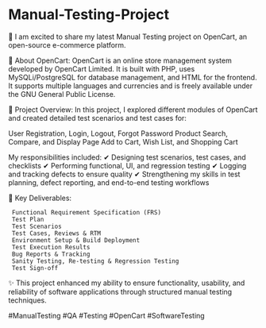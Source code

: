 # Manual-Testing-Project
🌟 I am excited to share my latest Manual Testing project on OpenCart, an open-source e-commerce platform.

🔹 About OpenCart:
   OpenCart is an online store management system developed by OpenCart Limited. It is built with PHP, uses MySQLi/PostgreSQL for database management, and HTML for the frontend. 
   It supports multiple languages and currencies and is freely available under the GNU General Public License.

🔹 Project Overview:
   In this project, I explored different modules of OpenCart and created detailed test scenarios and test cases for:

   User Registration, Login, Logout, Forgot Password
   Product Search, Compare, and Display Page
   Add to Cart, Wish List, and Shopping Cart

  My responsibilities included:
  ✔ Designing test scenarios, test cases, and checklists
  ✔ Performing functional, UI, and regression testing
  ✔ Logging and tracking defects to ensure quality
  ✔ Strengthening my skills in test planning, defect reporting, and end-to-end testing workflows

🔹 Key Deliverables:

     Functional Requirement Specification (FRS)
     Test Plan 
     Test Scenarios
     Test Cases, Reviews & RTM
     Environment Setup & Build Deployment
     Test Execution Results
     Bug Reports & Tracking
     Sanity Testing, Re-testing & Regression Testing
     Test Sign-off

✨ This project enhanced my ability to ensure functionality, usability, and reliability of software applications through structured manual testing techniques.

#ManualTesting #QA #Testing #OpenCart #SoftwareTesting
